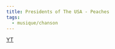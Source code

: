 ```yaml
---
title: Presidents of The USA - Peaches
tags:
  - musique/chanson
---
```


[YT](https://www.youtube.com/watch?v=3GCrzjVdmSg)
